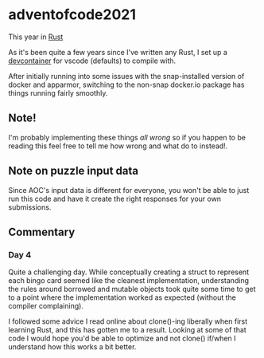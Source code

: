 # adventofcode2021

This year in [Rust](https://www.rust-lang.org/)

As it's been quite a few years since I've written any Rust, I set up a [devcontainer](https://code.visualstudio.com/docs/remote/create-dev-container) for vscode (defaults) to compile with.

After initially running into some issues with the snap-installed version of docker and apparmor, switching to the non-snap docker.io package has things running fairly smoothly.

## Note!

I'm probably implementing these things *all wrong* so if you happen to be reading this feel free to tell me how wrong and what do to instead!.

## Note on puzzle input data

Since AOC's input data is different for everyone, you won't be able to just run this code and have it create the right responses for your own submissions.

## Commentary

### Day 4

Quite a challenging day. While conceptually creating a struct to represent each bingo card seemed like the cleanest implementation, understanding the rules around borrowed and mutable objects took quite some time to get to a point where the implementation worked as expected (without the compiler complaining).

I followed some advice I read online about clone()-ing liberally when first learning Rust, and this has gotten me to a result. Looking at some of that code I would hope you'd be able to optimize and not clone() if/when I understand how this works a bit better.